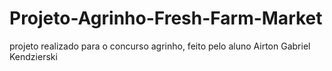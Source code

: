 # Projeto-Agrinho-Fresh-Farm-Market
projeto realizado para o concurso agrinho, feito pelo aluno Airton Gabriel Kendzierski
